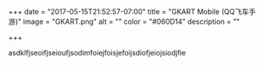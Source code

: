 +++
date = "2017-05-15T21:52:57-07:00"
title = "GKART Mobile (QQ飞车手游)"
image = "GKART.png"
alt = ""
color = "#060D14"
description = ""

+++



asdklfjseoifjseioufjsodimfoiejfoisjefoijsdiofjeiojsiodjfie
